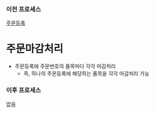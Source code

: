 ### 이전 프로세스

[주문등록](./주문등록.md#주문등록)

# 주문마감처리

- 주문등록에 주문번호의 품목마다 각각 마감처리
  - 즉, 하나의 주문등록에 해당하는 품목을 각각 마감처리 가능

### 이후 프로세스

없음
